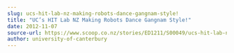 ```yaml
---
slug: ucs-hit-lab-nz-making-robots-dance-gangnam-style!
title: "UC’s HIT Lab NZ Making Robots Dance Gangnam Style!"
date: 2012-11-07
source-url: https://www.scoop.co.nz/stories/ED1211/S00049/ucs-hit-lab-nz-making-robots-dance-gangnam-style.htm
author: university-of-canterbury
---
```

